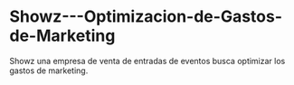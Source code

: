 # Showz---Optimizacion-de-Gastos-de-Marketing
Showz una empresa de venta de entradas de eventos busca optimizar los gastos de marketing.  
